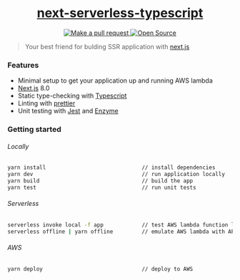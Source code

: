 <!-- Name -->

<h1 align="center">
  <a href="https://github.com/Meemaw/next-serverless-typescript">next-serverless-typescript</a>
</h1>

<!-- Badges -->

<p align="center">

  <a href="http://makeapullrequest.com">
    <img alt="Make a pull request" src="https://img.shields.io/badge/PRs-welcome-brightgreen.svg?style=flat-square" />
  </a>

  <a href="https://opensource.org/">
    <img alt="Open Source" src="https://badges.frapsoft.com/os/v1/open-source.svg?v=103"/>
  </a>

</p>

> Your best friend for bulding SSR application with [next.js](https://nextjs.org/)

### Features

- Minimal setup to get your application up and running AWS lambda
- [Next.js](https://nextjs.org/) 8.0
- Static type-checking with [Typescript](https://www.typescriptlang.org/)
- Linting with [prettier](https://github.com/prettier/prettier)
- Unit testing with [Jest](https://jestjs.io/) and [Enzyme](https://github.com/airbnb/enzyme)

### Getting started

###### Locally

```sh
yarn install                              // install dependencies
yarn dev                                  // run application locally
yarn build                                // build the app
yarn test                                 // run unit tests
```

###### Serverless

```sh
serverless invoke local -f app            // test AWS lambda function locally
serverless offline | yarn offline         // emulate AWS lambda with API Gateway locally
```

###### AWS

```deploy
yarn deploy                               // deploy to AWS
```
